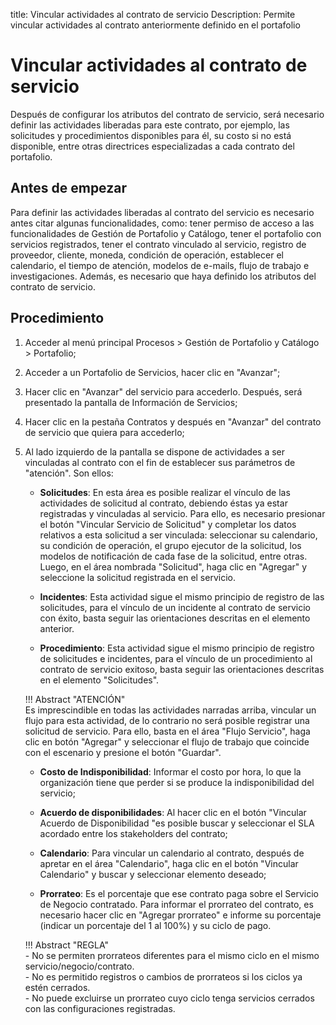 title: Vincular actividades al contrato de servicio
Description: Permite vincular actividades al contrato anteriormente definido en el portafolio
# Vincular actividades al contrato de servicio

Después de configurar los atributos del contrato de servicio, será necesario definir las actividades liberadas para este contrato, por ejemplo, las solicitudes y procedimientos disponibles para él, su costo si no está disponible, entre otras directrices especializadas a cada contrato del portafolio.

Antes de empezar
----------------

Para definir las actividades liberadas al contrato del servicio es necesario antes
citar algunas funcionalidades, como: tener permiso de acceso a las
funcionalidades de Gestión de Portafolio y Catálogo, tener el portafolio con
servicios registrados, tener el contrato vinculado al servicio, registro de
proveedor, cliente, moneda, condición de operación, establecer el calendario, el tiempo
de atención, modelos de e-mails, flujo de trabajo e investigaciones. Además, 
es necesario que haya definido los atributos del contrato de servicio.

Procedimiento
------------

1.  Acceder al menú principal Procesos \>
    Gestión de Portafolio y Catálogo \> Portafolio;

2.  Acceder a un Portafolio de Servicios, hacer clic en "Avanzar";

3.  Hacer clic en "Avanzar" del servicio para accederlo. Después, será
    presentado la pantalla de Información de Servicios;

4.  Hacer clic en la pestaña Contratos y después en "Avanzar" del contrato de servicio
    que quiera para accederlo;

5.  Al lado izquierdo de la pantalla se dispone de actividades a ser vinculadas al 
    contrato con el fin de establecer sus parámetros de "atención". Son ellos:

    -  **Solicitudes**: En esta área es posible realizar el vínculo de las actividades
         de solicitud al contrato, debiendo éstas ya estar registradas y 
         vinculadas al servicio. Para ello, es necesario presionar el botón 
         "Vincular Servicio de Solicitud" y completar los datos relativos a esta 
         solicitud a ser vinculada: seleccionar su calendario, su condición de
         operación, el grupo ejecutor de la solicitud, los modelos de notificación de
         cada fase de la solicitud, entre otras. Luego, en el área nombrada 
         "Solicitud", haga clic en "Agregar" y seleccione la solicitud registrada en el servicio.

    -  **Incidentes**: Esta actividad sigue el mismo principio de registro de 
         las solicitudes, para el vínculo de un incidente al contrato de servicio 
         con éxito, basta seguir las orientaciones descritas en el elemento anterior.

    -  **Procedimiento**: Esta actividad sigue el mismo principio de registro de 
         solicitudes e incidentes, para el vínculo de un procedimiento al contrato 
         de servicio exitoso, basta seguir las orientaciones descritas en el elemento "Solicitudes".

    !!! Abstract "ATENCIÓN"  
        Es imprescindible en todas las actividades narradas arriba, vincular un flujo 
        para esta actividad, de lo contrario no será posible registrar una solicitud de 
        servicio. Para ello, basta en el área "Flujo Servicio", haga clic en botón "Agregar" 
        y seleccionar el flujo de trabajo que coincide con el escenario y presione el botón "Guardar".  

     -  **Costo de Indisponibilidad**: Informar el costo por hora, lo que 
          la organización tiene que perder si se produce la indisponibilidad del servicio;

    -  **Acuerdo de disponibilidades**: Al hacer clic en el botón "Vincular Acuerdo de
         Disponibilidad "es posible buscar y seleccionar el SLA acordado entre los 
         stakeholders del contrato;

    -  **Calendario**: Para vincular un calendario al contrato, después de apretar en el área 
        "Calendario", haga clic en el botón "Vincular Calendario" y buscar y seleccionar 
        elemento deseado;

    -  **Prorrateo**: Es el porcentaje que ese contrato paga sobre el Servicio de 
         Negocio contratado. Para informar el prorrateo del contrato, es necesario 
         hacer clic en "Agregar prorrateo" e informe su porcentaje (indicar un 
         porcentaje del 1 al 100%) y su ciclo de pago.

    !!! Abstract "REGLA"  
        - No se permiten prorrateos diferentes para el mismo ciclo en el mismo 
          servicio/negocio/contrato.  
        - No es permitido registros o cambios de prorrateos si los ciclos ya estén cerrados.  
        - No puede excluirse un prorrateo cuyo ciclo tenga servicios cerrados con las
        configuraciones registradas.  
       
<!-- !!! tip "About"

    <b>Product/Version:</b> CITSmart | 8.00 &nbsp;&nbsp;
    <b>Updated:</b>02/08/2019 – Larissa Lourenço

